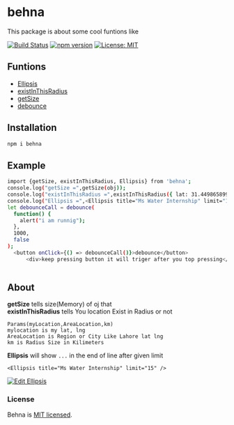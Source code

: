 # behna
This package is about some cool funtions like

[![Build Status](https://travis-ci.org/raitalharehman/behna.svg?branch=master)](https://travis-ci.org/raitalharehman/behna)
[![npm version](https://badge.fury.io/js/behna.svg)](https://badge.fury.io/js/behna)
[![License: MIT](https://img.shields.io/badge/License-MIT-yellow.svg)](https://opensource.org/licenses/MIT)

## Funtions
-  [Ellipsis](#About)
-  [existInThisRadius](#About)
-  [getSize](#About)
-  [debounce](#debounce)

## Installation 
```sh
npm i behna
```
## Example
```sh
import {getSize, existInThisRadius, Ellipsis} from 'behna';
console.log("getSize =",getSize(obj));
console.log("existInThisRadius =",existInThisRadius({ lat: 31.449865899999995, lng: 74.2968439 }, { lat: 31.5204, lng: 74.3587 }, 10));
console.log("Ellipsis =",<Ellipsis title="Ms Water Internship" limit="15" />);
let debounceCall = debounce(
  function() {
    alert("i am runnig");
  },
  1000,
  false
);
  <button onClick={() => debounceCall()}>debounce</button>
      <div>keep pressing button it will triger after you top pressing</div>
    
```

## About
**getSize** tells size(Memory) of oj that <br>
**existInThisRadius** tells You location Exist in Radius or not 
```
Params(myLocation,AreaLocation,km)
mylocation is my lat, lng 
AreaLocation is Region or City Like Lahore lat lng
km is Radius Size in Kilimeters 
```
**Ellipsis** will show `...` in the end of line after given limit

```
<Ellipsis title="Ms Water Internship" limit="15" />
```

[![Edit Ellipsis](https://codesandbox.io/static/img/play-codesandbox.svg)](https://codesandbox.io/s/mo94rpy0op?fontsize=14)

### License

Behna is [MIT licensed](./LICENSE).
